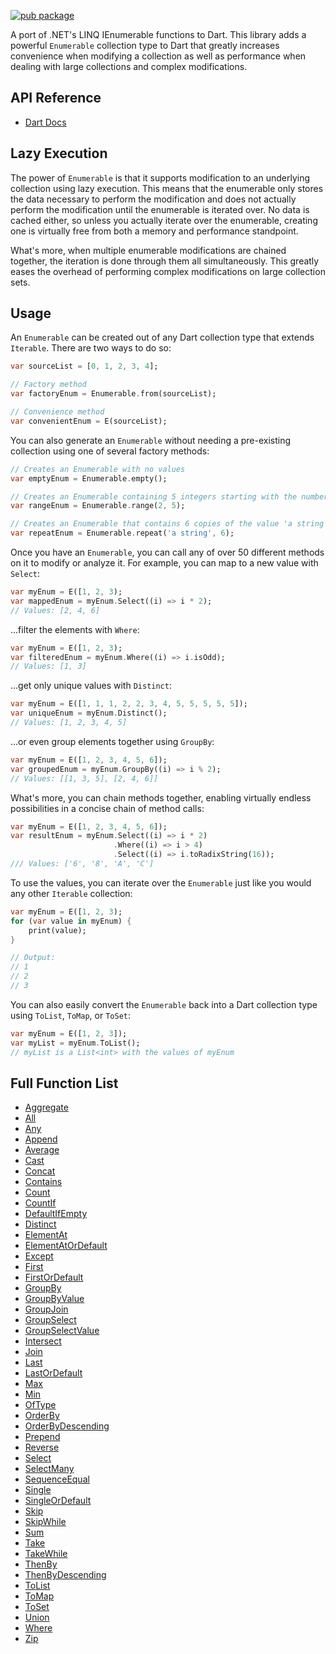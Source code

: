 [![pub package](https://img.shields.io/pub/v/darq.svg)](https://pub.dartlang.org/packages/darq)

A port of .NET's LINQ IEnumerable functions to Dart. This library adds a powerful `Enumerable` collection type to Dart that greatly increases convenience when modifying a collection as well as performance when dealing with large collections and complex modifications.

## API Reference

 - [Dart Docs](https://pub.dev/documentation/darq/latest/darq/darq-library.html)

## Lazy Execution

The power of `Enumerable` is that it supports modification to an underlying collection using lazy execution. This means that the enumerable only stores the data necessary to perform the modification and does not actually perform the modification until the enumerable is iterated over. No data is cached either, so unless you actually iterate over the enumerable, creating one is virtually free from both a memory and performance standpoint.

What's more, when multiple enumerable modifications are chained together, the iteration is done through them all simultaneously. This greatly eases the overhead of performing complex modifications on large collection sets.

## Usage

An `Enumerable` can be created out of any Dart collection type that extends `Iterable`. There are two ways to do so:

```dart
var sourceList = [0, 1, 2, 3, 4];

// Factory method
var factoryEnum = Enumerable.from(sourceList);

// Convenience method
var convenientEnum = E(sourceList);
```

You can also generate an `Enumerable` without needing a pre-existing collection using one of several factory methods:

```dart
// Creates an Enumerable with no values
var emptyEnum = Enumerable.empty();

// Creates an Enumerable containing 5 integers starting with the number 2
var rangeEnum = Enumerable.range(2, 5);

// Creates an Enumerable that contains 6 copies of the value 'a string'
var repeatEnum = Enumerable.repeat('a string', 6);
```

Once you have an `Enumerable`, you can call any of over 50 different methods on it to modify or analyze it. For example, you can map to a new value with `Select`:

```dart
var myEnum = E([1, 2, 3);
var mappedEnum = myEnum.Select((i) => i * 2);
// Values: [2, 4, 6]
```

...filter the elements with `Where`:

```dart
var myEnum = E([1, 2, 3);
var filteredEnum = myEnum.Where((i) => i.isOdd);
// Values: [1, 3]
```

...get only unique values with `Distinct`:

```dart
var myEnum = E([1, 1, 1, 2, 2, 3, 4, 5, 5, 5, 5, 5]);
var uniqueEnum = myEnum.Distinct();
// Values: [1, 2, 3, 4, 5]
```

...or even group elements together using `GroupBy`:

```dart
var myEnum = E([1, 2, 3, 4, 5, 6]);
var groupedEnum = myEnum.GroupBy((i) => i % 2);
// Values: [[1, 3, 5], [2, 4, 6]]
```

What's more, you can chain methods together, enabling virtually endless possibilities in a concise chain of method calls:

```dart
var myEnum = E([1, 2, 3, 4, 5, 6]);
var resultEnum = myEnum.Select((i) => i * 2)
                       .Where((i) => i > 4)
                       .Select((i) => i.toRadixString(16));
/// Values: ['6', '8', 'A', 'C']
```

To use the values, you can iterate over the `Enumerable` just like you would any other `Iterable` collection:

```dart
var myEnum = E([1, 2, 3);
for (var value in myEnum) {
    print(value);
}

// Output:
// 1
// 2
// 3
```

You can also easily convert the `Enumerable` back into a Dart collection type using `ToList`, `ToMap`, or `ToSet`:

```dart
var myEnum = E([1, 2, 3]);
var myList = myEnum.ToList();
// myList is a List<int> with the values of myEnum
```

## Full Function List

 - [Aggregate](https://pub.dev/documentation/darq/latest/darq/Enumerable/Aggregate.html)
 - [All](https://pub.dev/documentation/darq/latest/darq/Enumerable/All.html)
 - [Any](https://pub.dev/documentation/darq/latest/darq/Enumerable/Any.html)
 - [Append](https://pub.dev/documentation/darq/latest/darq/Enumerable/Append.html)
 - [Average](https://pub.dev/documentation/darq/latest/darq/Enumerable/Average.html)
 - [Cast](https://pub.dev/documentation/darq/latest/darq/Enumerable/Cast.html)
 - [Concat](https://pub.dev/documentation/darq/latest/darq/Enumerable/Concat.html)
 - [Contains](https://pub.dev/documentation/darq/latest/darq/Enumerable/Contains.html)
 - [Count](https://pub.dev/documentation/darq/latest/darq/Enumerable/Count.html)
 - [CountIf](https://pub.dev/documentation/darq/latest/darq/Enumerable/CountIf.html)
 - [DefaultIfEmpty](https://pub.dev/documentation/darq/latest/darq/Enumerable/DefaultIfEmpty.html)
 - [Distinct](https://pub.dev/documentation/darq/latest/darq/Enumerable/Distinct.html)
 - [ElementAt](https://pub.dev/documentation/darq/latest/darq/Enumerable/ElementAt.html)
 - [ElementAtOrDefault](https://pub.dev/documentation/darq/latest/darq/Enumerable/ElementAtOrDefault.html)
 - [Except](https://pub.dev/documentation/darq/latest/darq/Enumerable/Except.html)
 - [First](https://pub.dev/documentation/darq/latest/darq/Enumerable/First.html)
 - [FirstOrDefault](https://pub.dev/documentation/darq/latest/darq/Enumerable/FirstOrDefault.html)
 - [GroupBy](https://pub.dev/documentation/darq/latest/darq/Enumerable/GroupBy.html)
 - [GroupByValue](https://pub.dev/documentation/darq/latest/darq/Enumerable/GroupByValue.html)
 - [GroupJoin](https://pub.dev/documentation/darq/latest/darq/Enumerable/GroupJoin.html)
 - [GroupSelect](https://pub.dev/documentation/darq/latest/darq/Enumerable/GroupSelect.html)
 - [GroupSelectValue](https://pub.dev/documentation/darq/latest/darq/Enumerable/GroupSelectValue.html)
 - [Intersect](https://pub.dev/documentation/darq/latest/darq/Enumerable/Intersect.html)
 - [Join](https://pub.dev/documentation/darq/latest/darq/Enumerable/Join.html)
 - [Last](https://pub.dev/documentation/darq/latest/darq/Enumerable/Last.html)
 - [LastOrDefault](https://pub.dev/documentation/darq/latest/darq/Enumerable/LastOrDefault.html)
 - [Max](https://pub.dev/documentation/darq/latest/darq/Enumerable/Max.html)
 - [Min](https://pub.dev/documentation/darq/latest/darq/Enumerable/Min.html)
 - [OfType](https://pub.dev/documentation/darq/latest/darq/Enumerable/OfType.html)
 - [OrderBy](https://pub.dev/documentation/darq/latest/darq/Enumerable/OrderBy.html)
 - [OrderByDescending](https://pub.dev/documentation/darq/latest/darq/Enumerable/OrderByDescending.html)
 - [Prepend](https://pub.dev/documentation/darq/latest/darq/Enumerable/Prepend.html)
 - [Reverse](https://pub.dev/documentation/darq/latest/darq/Enumerable/Reverse.html)
 - [Select](https://pub.dev/documentation/darq/latest/darq/Enumerable/Select.html)
 - [SelectMany](https://pub.dev/documentation/darq/latest/darq/Enumerable/SelectMany.html)
 - [SequenceEqual](https://pub.dev/documentation/darq/latest/darq/Enumerable/SequenceEqual.html)
 - [Single](https://pub.dev/documentation/darq/latest/darq/Enumerable/Single.html)
 - [SingleOrDefault](https://pub.dev/documentation/darq/latest/darq/Enumerable/SingleOrDefault.html)
 - [Skip](https://pub.dev/documentation/darq/latest/darq/Enumerable/Skip.html)
 - [SkipWhile](https://pub.dev/documentation/darq/latest/darq/Enumerable/SkipWhile.html)
 - [Sum](https://pub.dev/documentation/darq/latest/darq/Enumerable/Sum.html)
 - [Take](https://pub.dev/documentation/darq/latest/darq/Enumerable/Take.html)
 - [TakeWhile](https://pub.dev/documentation/darq/latest/darq/Enumerable/TakeWhile.html)
 - [ThenBy](https://pub.dev/documentation/darq/latest/darq/Enumerable/ThenBy.html)
 - [ThenByDescending](https://pub.dev/documentation/darq/latest/darq/Enumerable/ThenByDescending.html)
 - [ToList](https://pub.dev/documentation/darq/latest/darq/Enumerable/ToList.html)
 - [ToMap](https://pub.dev/documentation/darq/latest/darq/Enumerable/ToMap.html)
 - [ToSet](https://pub.dev/documentation/darq/latest/darq/Enumerable/ToSet.html)
 - [Union](https://pub.dev/documentation/darq/latest/darq/Enumerable/Union.html)
 - [Where](https://pub.dev/documentation/darq/latest/darq/Enumerable/Where.html)
 - [Zip](https://pub.dev/documentation/darq/latest/darq/Enumerable/Zip.html)